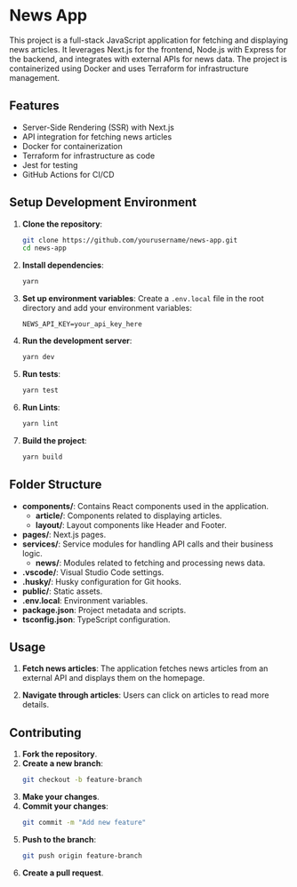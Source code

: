 # News App

This project is a full-stack JavaScript application for fetching and displaying news articles. It leverages Next.js for the frontend, Node.js with Express for the backend, and integrates with external APIs for news data. The project is containerized using Docker and uses Terraform for infrastructure management.

## Features

- Server-Side Rendering (SSR) with Next.js
- API integration for fetching news articles
- Docker for containerization
- Terraform for infrastructure as code
- Jest for testing
- GitHub Actions for CI/CD

## Setup Development Environment

1. **Clone the repository**:

   ```sh
   git clone https://github.com/yourusername/news-app.git
   cd news-app
   ```

2. **Install dependencies**:

   ```sh
   yarn
   ```

3. **Set up environment variables**:
   Create a `.env.local` file in the root directory and add your environment variables:

   ```env
   NEWS_API_KEY=your_api_key_here
   ```

4. **Run the development server**:

   ```sh
   yarn dev
   ```

5. **Run tests**:

   ```sh
   yarn test
   ```

6. **Run Lints**:

   ```sh
   yarn lint
   ```

7. **Build the project**:
   ```sh
   yarn build
   ```

## Folder Structure

- **components/**: Contains React components used in the application.
  - **article/**: Components related to displaying articles.
  - **layout/**: Layout components like Header and Footer.
- **pages/**: Next.js pages.
- **services/**: Service modules for handling API calls and their business logic.
  - **news/**: Modules related to fetching and processing news data.
- **.vscode/**: Visual Studio Code settings.
- **.husky/**: Husky configuration for Git hooks.
- **public/**: Static assets.
- **.env.local**: Environment variables.
- **package.json**: Project metadata and scripts.
- **tsconfig.json**: TypeScript configuration.

## Usage

1. **Fetch news articles**:
   The application fetches news articles from an external API and displays them on the homepage.

2. **Navigate through articles**:
   Users can click on articles to read more details.

## Contributing

1. **Fork the repository**.
2. **Create a new branch**:
   ```sh
   git checkout -b feature-branch
   ```
3. **Make your changes**.
4. **Commit your changes**:
   ```sh
   git commit -m "Add new feature"
   ```
5. **Push to the branch**:
   ```sh
   git push origin feature-branch
   ```
6. **Create a pull request**.
